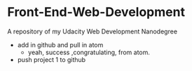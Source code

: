 # Front-End-Web-Development
A repository of my Udacity Web Development Nanodegree
- add in github and pull in atom
  - yeah, success ,congratulating, from atom.
- push project 1 to github
